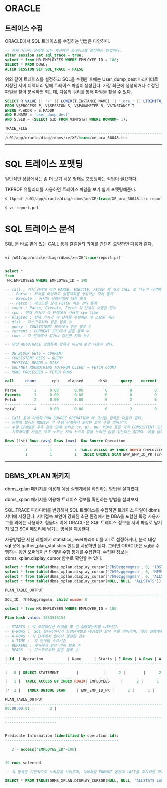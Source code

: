 # ORACLE

## 트레이스 수집

ORACLE에서 SQL 트레이스를 수집하는 방법은 다양하다.

```sql
-- 현재 자신이 접속해 있는 세션에만 트레이스를 설정하는 방법이다.
alter session set sql_trace = true;
select * from HR.EMPLOYEES WHERE EMPLOYEE_ID = 100;
SELECT * FROM DUAL;
ALTER SESSION SET SQL_TRACE = FALSE;
```

위와 같이 트레이스를 설정하고 SQL을 수행한 후에는 User_dump_dest 파라미터로 지정된 서버 디렉터리 밑에 트레이스 파일이 생성된다.
가장 최근에 생성되거나 수정된 파일을 찾아 분석하면 되는데, 다음의 쿼리를 통해 파일을 찾을 수 있다.

```sql
SELECT R.VALUE || '/' || LOWER(T.INSTANCE_NAME) || '_ora_' || LTRIM(TO_CHAR(P.SPID)) || '.trc' TRACE_FILE
FROM V$PROCESS P, V$SESSION S, V$PARAMETER R, V$INSTANCE T
WHERE P.ADDR = S.PADDR
AND R.NAME = 'user_dump_dest'
AND S.SID = (SELECT SID FROM V$MYSTAT WHERE ROWNUM= 1);

TRACE_FILE
--------------------------------------------------------------------------------
/u01/app/oracle/diag/rdbms/xe/XE/trace/xe_ora_36048.trc

```

---

# SQL 트레이스 포맷팅

일반적인 상황에서는 좀 더 보기 쉬운 형태로 포맷팅하는 작업이 필요하다.

TKPROF 유틸리티를 사용하면 트레이스 파일을 보기 쉽게 포맷팅해준다.

```sql
$ tkprof /u01/app/oracle/diag/rdbms/xe/XE/trace/XE_ora_36048.trc report.prf sys=no

$ vi report.prf
```

# SQL 트레이스 분석

SQL 문 바로 밑에 있는 CALL 통계 칼럼들의 의미를 간단히 요약하면 다음과 같다.

```sql

vi /u01/app/oracle/diag/rdbms/xe/XE/trace/report.prf


select *
from
 HR.EMPLOYEES WHERE EMPLOYEE_ID = 100

-- call : 커서 상태에 따라 PARSE, EXECUTE, FETCH 세 개의 CALL 로 나누어 각각에 대한 통계정보를 보여준다.
  -- Parse : 커서를 파싱하고 실행계획을 생성하는 것의 통계
  -- Execute : 커서의 실행단계에 대한 통계
  -- Fetch : 레코드를 실제 FETCH 하는 것의 통계
-- count : Parse, Execute, Fetch 각 단계가 수행된 횟수
-- cpu : 현재 커서가 각 단계에서 사용한 cpu time
-- elapsed : 현재 커서가 각 단계를 수행하는 데 소요된 시간
-- disk : 다스크로부터 읽은 블록 수
-- query : CONSISTENT 모드에서 읽은 블록 수
-- current : CURRENT 모드에서 읽은 블록 수
-- rows : 각 단계에서 읽거나 갱신한 처리 건수

-- 앞선 AUTOTRACE 실행통계 항목과 비교해 보면 다음과 같다.

-- DB BLOCK GETS = CURRENT
-- CONSISTENT GETS = QUERY
-- PHYSICAL READS = DISK
-- SQL*NET ROUNDTRINS TO/FROM CLIENT = FETCH COUNT
-- ROWS PROCESSED = FETCH ROWS

call     count       cpu    elapsed       disk      query    current        rows
------- ------  -------- ---------- ---------- ---------- ----------  ----------
Parse        1      0.00       0.00          0          0          0           0
Execute      1      0.00       0.00          0          0          0           0
Fetch        2      0.00       0.00          0          2          0           1
------- ------  -------- ---------- ---------- ---------- ----------  ----------
total        4      0.00       0.00          0          2          0           1

-- Call 통계 아래쪽 ROW SOURCE OPERATION 에 표시된 항목은 다음과 같다.
-- 왼쪽에 보이는 ROWS는 각 수행 단계에서 출력된 로우 수를 의미한다.
-- 수행 단계별로 우측 괄호 안에 보이는 cr, pr, pw, time 등은 각각 CONSISTENT 모드 블록 읽기, 디스크 블록 일기, 디스크 블록 쓰기, 소요시간을 의미한다.
-- 기억해야할 사실은 부모 노드는 자식 노드의 값을 누적한 값을 갖는다는 점이다. 예를 들어 EMPLOYEES 테이블 액세스 단계는  cr=2 이고  자식 노드인 EMP_EMP_ID_PK 인덱스 액세스 단계는 cr=1이므로 인덱스를 읽고 난 후의 테이블을 엑세스하는 단계에서 순수하게 일어난 CR 은 1이다.

Rows (1st) Rows (avg) Rows (max)  Row Source Operation
---------- ---------- ----------  ---------------------------------------------------
         1          1          1  TABLE ACCESS BY INDEX ROWID EMPLOYEES (cr=2 pr=0 pw=0 time=101 us cost=1 size=69 card=1)
         1          1          1   INDEX UNIQUE SCAN EMP_EMP_ID_PK (cr=1 pr=0 pw=0 time=34 us cost=0 size=0 card=1)(object id 16405)

```

---

## DBMS_XPLAN 패키지

dbms_xplan 패키지를 이용해 예상 실행계획을 확인하는 방법을 살펴봤다.

dbms_xplan 패키지를 이용해 트레이스 정보를 확인하는 방법을 살펴보자.

SQL_TRACE 파라미터를 변경해서 SQL 트레이스를 수집하면 트레이스 파일이 dbms 서버에 저장된다. 서버접속 보안이 강화된 최근 환경에서는 DBA를 포함한 특정 사용자 그룹 외에는 사용하기 힘들다. 이에 ORACLE은 SQL 트레이스 정보를 서버 파일로 남기지 않고 SGA 메모리에 남기는 방식을 제공한다.

사용방법은 세션 레벨에서 statistics_level 파라미터를 all 로 설정하거나, 분석 대상 sql 문에 gather_plan_statistics 힌트를 사용하면 된다. 그러면 ORACLE은 sql을 수행하는 동안 오퍼레이션 단계별 수행 통계를 수집한다.
수집된 정보는 dbms_xplan.display_cursor 함수로 확인할 수 있다.

```SQL
select * from table(dbms_xplan.display_cursor('7h90zggrmgmsn', 0, 'IOSTATS'));
select * from table(dbms_xplan.display_cursor('7h90zggrmgmsn', 0, 'MEMSTATS'));
select * from table(dbms_xplan.display_cursor('7h90zggrmgmsn', 0, 'ALLSTATS'));
select * from table(dbms_xplan.display_cursor(NULL, NULL, 'ALLSTATS'));

PLAN_TABLE_OUTPUT
--------------------------------------------------------------------------------
SQL_ID	7h90zggrmgmsn, child number 0
-------------------------------------
select * from HR.EMPLOYEES WHERE EMPLOYEE_ID = 100

Plan hash value: 1833546154

-- STARTS : 각 오퍼레이션 단계를 몇 번 실행했는지를 나타낸다.
-- E-ROWS :  SQL 옵티마이저가 실행단계별로 예상했던 로우 수를 의미하며, 예상 실행계획에서 보여주는 로우 수와 일치한다.
-- A-ROWS : 각 단계에서 일어나 갱신한 건수
-- A-TIME :  각 단계별 소요시간
-- BUFFERS : 캐시에서 읽은 버퍼 블록 수
-- READS   : 디스크로부터 읽은 블록 수

| Id  | Operation		    | Name	    | Starts | E-Rows | A-Rows | A-Time   | Buffers | PLAN_TABLE_OUTPUT
--------------------------------------------------------------------------------

|   0 | SELECT STATEMENT	    |		    |	   2 |	      |      2 | 00:00:00.01 |	    4 |

|   1 |  TABLE ACCESS BY INDEX ROWID| EMPLOYEES     |	   2 |	    1 |      2 | 00:00:00.01 |	    4 |

|*  2 |   INDEX UNIQUE SCAN	    | EMP_EMP_ID_PK |	   2 |	    1 |      2 |

PLAN_TABLE_OUTPUT
--------------------------------------------------------------------------------
00:00:00.01 |	    2 |

--------------------------------------------------------------------------------
-----------------------


Predicate Information (identified by operation id):
---------------------------------------------------

   2 - access("EMPLOYEE_ID"=100)


19 rows selected.

-- 각 항목은 기본적으로 누적값을 보여주며, 아래처럼 FORMAT 옵션에 lAST를 추가하면 마지막 수행 했을 때의 일량을 보여준다.

SELECT * FROM TABLE(DBMS_XPLAN.DISPLAY_CURSOR(NULL, NULL, 'ALLSTATS LAST'));

```

